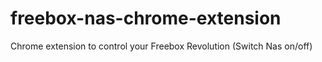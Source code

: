 freebox-nas-chrome-extension
============================

Chrome extension to control your Freebox Revolution (Switch Nas on/off)
